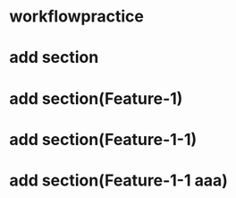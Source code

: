 # workflowpractice

# add section

# add section(Feature-1)

# add section(Feature-1-1)

# add section(Feature-1-1 aaa)



